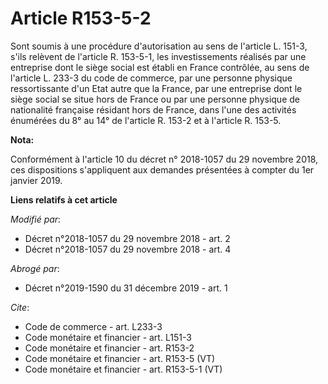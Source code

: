 # Article R153-5-2

Sont soumis à une procédure d'autorisation au sens de l'article L. 151-3, s'ils relèvent de l'article R. 153-5-1, les
investissements réalisés par une entreprise dont le siège social est établi en France contrôlée, au sens de l'article L.
233-3 du code de commerce, par une personne physique ressortissante d'un Etat autre que la France, par une entreprise dont le
siège social se situe hors de France ou par une personne physique de nationalité française résidant hors de France, dans
l'une des activités énumérées du 8° au 14° de l'article R. 153-2 et à l'article R. 153-5.

**Nota:**

Conformément à l'article 10 du décret n° 2018-1057 du 29 novembre 2018, ces dispositions s'appliquent aux demandes présentées
à compter du 1er janvier 2019.

**Liens relatifs à cet article**

_Modifié par_:

  - Décret n°2018-1057 du 29 novembre 2018 - art. 2
  - Décret n°2018-1057 du 29 novembre 2018 - art. 4

_Abrogé par_:

  - Décret n°2019-1590 du 31 décembre 2019 - art. 1

_Cite_:

  - Code de commerce - art. L233-3
  - Code monétaire et financier - art. L151-3
  - Code monétaire et financier - art. R153-2
  - Code monétaire et financier - art. R153-5 (VT)
  - Code monétaire et financier - art. R153-5-1 (VT)
